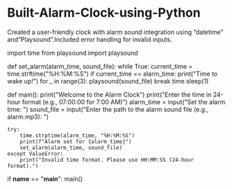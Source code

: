 # Built-Alarm-Clock-using-Python
Created a user-friendly clock with alarm sound integration using ”datetime” and”Playsound”.Included error handling for invalid inputs.

import time
from playsound import playsound

def set_alarm(alarm_time, sound_file):
    while True:
        current_time = time.strftime("%H:%M:%S")
        if current_time == alarm_time:
            print("Time to wake up!")
            for _ in range(3):
                playsound(sound_file)
            break
        time.sleep(1)

def main():
    print("Welcome to the Alarm Clock")
    print("Enter the time in 24-hour format (e.g., 07:00:00 for 7:00 AM)")
    alarm_time = input("Set the alarm time: ")
    sound_file = input("Enter the path to the alarm sound file (e.g., alarm.mp3): ")

    try:
        time.strptime(alarm_time, "%H:%M:%S")
        print(f"Alarm set for {alarm_time}")
        set_alarm(alarm_time, sound_file)
    except ValueError:
        print("Invalid time format. Please use HH:MM:SS (24-hour format).")

if __name__ == "__main__":
    main()
